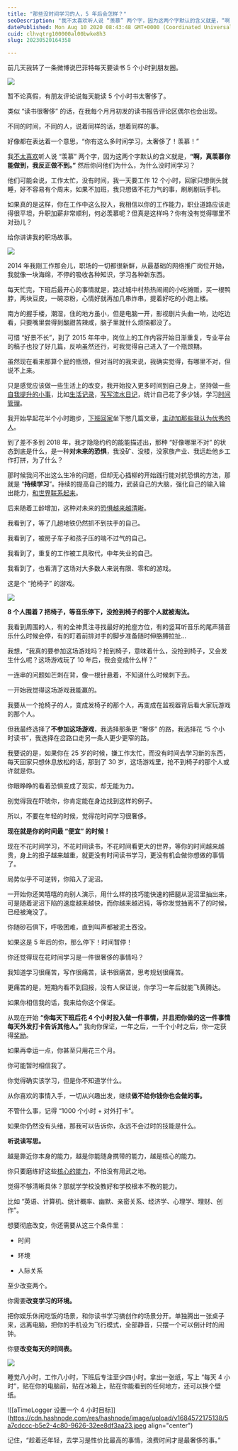```yaml
---
title: "那些没时间学习的人，5 年后会怎样？"
seoDescription: "我不太喜欢听人说 “羡慕” 两个字，因为这两个字默认的含义就是，“啊，真羡慕你能做到，我反正做不到。”"
datePublished: Mon Aug 10 2020 08:43:48 GMT+0000 (Coordinated Universal Time)
cuid: clhvqtrg100000al00bwke8h3
slug: 20230520164358

---
```


前几天我转了一条微博说巴菲特每天要读书 5 个小时到朋友圈。

![](https://cdn.hashnode.com/res/hashnode/image/upload/v1684572128980/c16b9b6d-14a2-4139-87e2-0121619d159b.png)

暂不论真假，有朋友评论说每天能读 5 个小时书太奢侈了。

类似 “读书很奢侈” 的话，在我每个月月初发的读书报告评论区偶尔也会出现。

不同的时间，不同的人，说着同样的话，想着同样的事。

好像都在表达着一个意思，“你有这么多时间学习，太奢侈了！羡慕！”

我[不太喜欢](http://mp.weixin.qq.com/s?__biz=MzI3MzU5MDA1OQ==&mid=2247485268&idx=1&sn=92052dc38f5a5ee1055955a0cc4f2abf&chksm=eb21b510dc563c06be68fe2b14e2d136617cf9785391a455cb8501e2e9e389daf6be273ce8f5&scene=21#wechat_redirect)听人说 “羡慕” 两个字，因为这两个字默认的含义就是，**“啊，真羡慕你能做到，我反正做不到。”** 然后你问他们为什么，为什么没时间学习？

他们可能会说，工作太忙，没有时间，我一天要工作 12 个小时，回家只想倒头就睡，好不容易有个周末，如果不加班，我只想做不花力气的事，刷刷剧玩手机。

如果真的是这样，你在工作中这么投入，我相信以你的工作能力，职业道路应该走得很平坦，升职加薪非常顺利，何必羡慕呢？但真是这样吗？你有没有觉得哪里不对劲儿？

给你讲讲我的职场故事。

![](https://cdn.hashnode.com/res/hashnode/image/upload/v1684572134894/56b2f1f3-425d-4109-9ebf-8865cba709f9.png)

2014 年我刚工作那会儿，职场的一切都很新鲜，从最基础的网络推广岗位开始，我就像一块海绵，不停的吸收各种知识，学习各种新东西。

每天忙完，下班后最开心的事情就是，路过城中村热热闹闹的小吃摊贩，买一根鸭脖，两块豆皮，一碗凉粉，心情好就再加几串炸串，提着好吃的小跑上楼。

南方的握手楼，潮湿，住的地方虽小，但是电脑一开，影视剧片头曲一响，边吃边看，只要嘴里尝得到酸甜苦辣咸，脑子里就什么烦恼都没了。

可惜 “好景不长”，到了 2015 年年中，岗位上的工作内容开始日渐重复，专业平台的稿子也投了好几篇，反响虽然还行，可我觉得自己进入了一个瓶颈期。

虽然现在看来那算个屁的瓶颈，但对当时的我来说，我确实觉得，有哪里不对，但说不上来。

只是感觉应该做一些生活上的改变，我开始投入更多时间到自己身上，坚持做一些[自我提升的小事](http://mp.weixin.qq.com/s?__biz=MzI3MzU5MDA1OQ==&mid=2247485999&idx=1&sn=aac1e1b645acfe243f4a2eca81130a22&chksm=eb21b86bdc56317dd92645226ca6938867399a3964fee989459718df637bb299bb0aecf8fe5b&scene=21#wechat_redirect)，比如[生活记录](http://mp.weixin.qq.com/s?__biz=MzI3MzU5MDA1OQ==&mid=2247485141&idx=1&sn=78ea70af72645dfd17f7d8fa7749c7b7&chksm=eb21b491dc563d87687a2423c12e6e10ad89d18e24fd4bb3b19b1aadfea23c303767526d553c&scene=21#wechat_redirect)，[写写流水日记](http://mp.weixin.qq.com/s?__biz=MzI3MzU5MDA1OQ==&mid=2247485913&idx=1&sn=ac117f635cace492b8b3954e11dae22b&chksm=eb21bb9ddc56328b8e045b30ee24af4576fb8d33c3982e1049028fe460b38d33c19abbc8325a&scene=21#wechat_redirect)，统计自己花了多少钱，学习[时间管理](http://mp.weixin.qq.com/s?__biz=MzI3MzU5MDA1OQ==&mid=2247485032&idx=1&sn=acb21dab9e80298f57f65f3a9ea3a1c7&chksm=eb21b42cdc563d3a565d6c98ad7010303e68799b4f29c829a6c1fd89ff190878ddb44f22a899&scene=21#wechat_redirect)。

我开始早起花半个小时跑步，[下班回家](http://mp.weixin.qq.com/s?__biz=MzI3MzU5MDA1OQ==&mid=2247485963&idx=1&sn=092771d570face72f966c4abfe71ed6b&chksm=eb21b84fdc56315963046de58568a944f86f55d8a6ddfc20012f5d75076d00413b16922ac4fd&scene=21#wechat_redirect)坐下憋几篇文章，[主动加那些我认为优秀的人](http://mp.weixin.qq.com/s?__biz=MzI3MzU5MDA1OQ==&mid=2247485421&idx=1&sn=6f3c507fe7a2d4ceaa6cfc212ecad792&chksm=eb21b5a9dc563cbf5ac41c74d75f2e23a17afce7b66312d9bff16c671f57f7ff36127efed46f&scene=21#wechat_redirect)。

到了差不多到 2018 年，我才隐隐约约的能能描述出，那种 “好像哪里不对” 的状态到底是什么，是一种**对未来的恐惧**，我没矿、没楼，没家族产业、我远赴他乡工作打拼，为了什么？

那时候我问不出这么生冷的问题，但却无心插柳的开始践行能对抗恐惧的方法，那就是 “**持续学习**”。持续的提高自己的能力，武装自己的大脑，强化自己的输入输出能力，[和世界联系起来](http://mp.weixin.qq.com/s?__biz=MzI3MzU5MDA1OQ==&mid=2247486001&idx=1&sn=2d73923e5f8ef31d1fe15e8d98383631&chksm=eb21b875dc563163cd80929a79ddfbd7dfdf4245b88058498ddea3ed856631d2beca97f4382d&scene=21#wechat_redirect)。

后来随着工龄增加，这种对未来的[恐惧越来越清晰](http://mp.weixin.qq.com/s?__biz=MzI3MzU5MDA1OQ==&mid=2247485799&idx=1&sn=ff1b4e7220b84a2b5102cc9dd6f25a07&chksm=eb21bb23dc563235d1b331828dac9f6d531ec9b1f5d4505d81d4f57bc97a6491c0754f05de3b&scene=21#wechat_redirect)。

我看到了，等了几趟地铁仍然抓不到扶手的自己。

我看到了，被房子车子和孩子压的喘不过气的自己。

我看到了，重复的工作被工具取代，中年失业的自己。

我看到了，也看清了这场对大多数人来说有限、零和的游戏。

这是个 “抢椅子” 的游戏。

![](https://cdn.hashnode.com/res/hashnode/image/upload/v1684572204462/85b266ee-3ced-41ea-b10e-2d620c86194e.jpeg)

**8 个人围着 7 把椅子，等音乐停下，没抢到椅子的那个人就被淘汰。**

我看到周围的人，有的全神贯注寻找最好的抢座方位，有的竖耳听音乐的尾声猜音乐什么时候会停，有的盯着前排对手的脚步准备随时伸胳膊拉扯...

我想，“我真的要参加这场游戏吗？抢到椅子，意味着什么，没抢到椅子，又会发生什么呢？这场游戏玩了 10 年后，我会变成什么样？”

一连串的问题如芒刺在背，像一根针悬着，不知道什么时候刺下去。

一开始我觉得这场游戏我能赢的。

我要从一个抢椅子的人，变成发椅子的那个人，再变成在监视器背后看大家玩游戏的那个人。

但我最终选择了**不参加这场游戏**，我选择那条更 “奢侈” 的路，我选择花 “5 个小时读书”，我选择在岔路口走另一条人更少更窄的路。

我要说的是，如果你在 25 岁的时候，嫌工作太忙，而没有时间去学习新的东西，每天回家只想休息放松的话，那到了 30 岁，这场游戏里，抢不到椅子的那个人或许就是你。

你眼睁睁的看着恐惧变成了现实，却无能为力。

别觉得我在吓唬你，你肯定能在身边找到这样的例子。

所以，不要在年轻的时候，觉得花时间学习很奢侈。

**现在就是你的时间最 “便宜” 的时候！**

现在不花时间学习，不花时间读书，不花时间看更大的世界，等你的时间越来越贵，身上的担子越来越重，就更没有时间读书学习，更没有机会做你想做的事情了。

局势似乎不可逆转，你陷入了泥沼。

一开始你还笑嘻嘻的向别人演示，用什么样的技巧能快速的把腿从泥沼里抽出来，可是随着泥沼下陷的速度越来越快，而你越来越迟钝，等你发觉抽离不了的时候，已经被淹没了。

你随砂石俱下，呼吸困难，直到叫声都被泥土吞没。

如果这是 5 年后的你，那么停下！时间暂停！

你还觉得现在花时间学习是一件很奢侈的事情吗？

我知道学习很痛苦，写作很痛苦，读书很痛苦，思考规划很痛苦。

更痛苦的是，短期内看不到回报，没有人保证说，你学习一年后就能飞黄腾达。

如果你相信我的话，我来给你这个保证。

从现在开始 **“你每天下班后花 4 个小时投入做一件事情，并且把你做的这一件事情每天外发打卡告诉其他人。”** 我向你保证，一年之后，一千个小时之后，你一定获得[奖励](http://mp.weixin.qq.com/s?__biz=MzI3MzU5MDA1OQ==&mid=2247485096&idx=1&sn=3a03ffec4045051eac8204eaae9ff8e4&chksm=eb21b4ecdc563dfa38f74025997acad6f32c44ab96983ceb7eee6ee4825fd819a2e92b6f4850&scene=21#wechat_redirect)。

如果再幸运一点，你甚至只用花三个月。

你可能暂时相信我了。

你觉得确实该学习，但是你不知道学什么。

从你喜欢的事情入手，一切从兴趣出发，继续**做不给你钱你也会做的事。**

不管什么事，记得 “1000 个小时 + 对外打卡”。

如果你仍然没有头绪，那我可以告诉你，永远不会过时的技能是什么。

**听说读写思。**

越是靠近你本身的能力，越是你能随身携带的能力，越是核心的能力。

你只要磨练好这些[核心的能力](http://mp.weixin.qq.com/s?__biz=MzI3MzU5MDA1OQ==&mid=2247485590&idx=1&sn=d4958988001a3e0ee3d191858eeadd24&chksm=eb21bad2dc5633c478539d633ac00ca7ad1ae027ba1fb402ac8eeefcf22aec3198e3214820bd&scene=21#wechat_redirect)，不怕没有用武之地。

觉得不够清晰具体？那就学学校没教好和学校根本不教的能力。

比如 “英语、计算机、统计概率、幽默、亲密关系、经济学、心理学、理财、创作”。

想要彻底改变，你还需要从这三个条件里：

* 时间
    
* 环境
    
* 人际关系
    

至少改变两个。

你需要**改变学习的环境。**

把你娱乐休闲吃饭的场景，和你读书学习搞创作的场景分开。单独腾出一张桌子来，远离电脑，把你的手机设为飞行模式，全部静音，只摆一个可以倒计时的闹钟。

你要**改变每天的时间表。**

![](https://cdn.hashnode.com/res/hashnode/image/upload/v1684572155692/fab97a45-ff31-433b-9885-20d85b974a9e.jpeg)

睡觉八小时，工作八小时，下班后专注至少四小时。拿出一张纸，写上 “每天 4 小时”，贴在你的电脑前，贴在冰箱上，贴在你能看到的任何地方，还可以换个壁纸。

![[aTimeLogger 设置一个 4 小时目标]](https://cdn.hashnode.com/res/hashnode/image/upload/v1684572175138/5a7cdccc-b5e2-4c80-9626-32ee8df3aa23.jpeg align="center")

记住，“趁着还年轻，去学习是性价比最高的事情，浪费时间才是最奢侈的事。”